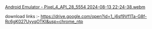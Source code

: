 [Android Emulator - Pixel_4_API_28_5554 2024-08-13 22-24-38.webm](https://github.com/user-attachments/assets/b25e1fb3-17a1-4ebc-aca8-2d9eff978ccf)


download links :- https://drive.google.com/open?id=1_j6sf9Vf1Ta-G8f-Rc6gK027UyyqOTKI&usp=chrome_ntp

